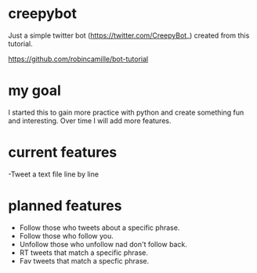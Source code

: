 # creepybot

Just a simple twitter bot (https://twitter.com/CreepyBot_)  created from this tutorial. 

https://github.com/robincamille/bot-tutorial

# my goal

I started this to gain more practice with python and create something fun and interesting. Over time I will add more features. 

# current features
 -Tweet a text file line by line

# planned features
 - Follow those who tweets about a specific phrase.
 - Follow those who follow you.
 - Unfollow those who unfollow nad don't follow back.
 - RT tweets that match a specific phrase.
 - Fav tweets that match a specfic phrase.

